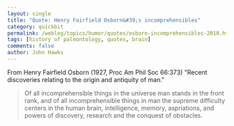```yaml
---
layout: single 
title: "Quote: Henry Fairfield Osborn&#39;s incomprehensibles" 
category: quickbit
permalink: /weblog/topics/humor/quotes/osborn-incomprehensibles-2010.html
tags: [history of paleontology, quotes, brain] 
comments: false 
author: John Hawks 
---
```



From Henry Fairfield Osborn (1927, Proc Am Phil Soc 66:373) "Recent discoveries relating to the origin and antiquity of man."

<blockquote>Of all incomprehensible things in the universe man stands in the front rank, and of all incomprehensible things in man the supreme difficulty centers in the human brain, intelligence, memory, aspriations, and powers of discovery, research and the conquest of obstacles. </blockquote>

